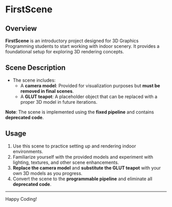 # FirstScene

## Overview

**FirstScene** is an introductory project designed for 3D Graphics Programming students to start working with indoor scenery. It provides a foundational setup for exploring 3D rendering concepts.

## Scene Description

- The scene includes:
  - A **camera model**: Provided for visualization purposes but **must be removed in final scenes**.
  - A **GLUT teapot**: A placeholder object that can be replaced with a proper 3D model in future iterations.

**Note**: The scene is implemented using the **fixed pipeline** and contains **deprecated code**.

## Usage

1. Use this scene to practice setting up and rendering indoor environments.
2. Familiarize yourself with the provided models and experiment with lighting, textures, and other scene enhancements.
3. **Replace the camera model** and **substitute the GLUT teapot** with your own 3D models as you progress.
4. Convert the scene to the **programmable pipeline** and eliminate all **deprecated code**.

---

Happy Coding!
